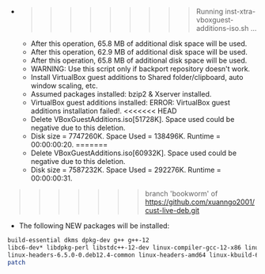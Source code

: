* >>>>>>>>> Running inst-xtra-vboxguest-additions-iso.sh ...
  * After this operation, 65.8 MB of additional disk space will be used.
  * After this operation, 62.9 MB of additional disk space will be used.
  * After this operation, 65.8 MB of additional disk space will be used.
  * WARNING: Use this script only if backport repository doesn't work.
  * Install VirtualBox guest additions to Shared folder/clipboard, auto window scaling, etc.
  * Assumed packages installed: bzip2 & Xserver installed.
  * VirtualBox guest additions installed: ERROR: VirtualBox guest additions installation failed!.
<<<<<<< HEAD
  * Delete VBoxGuestAdditions.iso[51728K]. Space used could be negative due to this deletion.
  * Disk size = 7747260K. Space Used = 138496K. Runtime = 00:00:00:20.
=======
  * Delete VBoxGuestAdditions.iso[60932K]. Space used could be negative due to this deletion.
  * Disk size = 7587232K. Space Used = 292276K. Runtime = 00:00:00:31.
>>>>>>> branch 'bookworm' of https://github.com/xuanngo2001/cust-live-deb.git
  * The following NEW packages will be installed:
  ```bash
build-essential dkms dpkg-dev g++ g++-12
libc6-dev* libdpkg-perl libstdc++-12-dev linux-compiler-gcc-12-x86 linux-headers-6.5.0-0.deb12.4-amd64
linux-headers-6.5.0-0.deb12.4-common linux-headers-amd64 linux-kbuild-6.5.0-0.deb12.4 lsb-release make
patch
  ```
